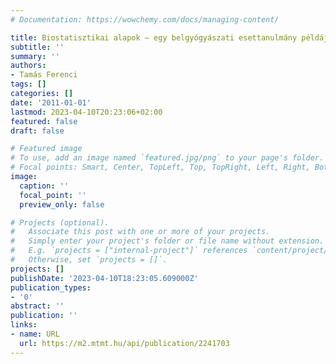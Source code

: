 ```yaml
---
# Documentation: https://wowchemy.com/docs/managing-content/

title: Biostatisztikai alapok – egy belgyógyászati esettanulmány példáján
subtitle: ''
summary: ''
authors:
- Tamás Ferenci
tags: []
categories: []
date: '2011-01-01'
lastmod: 2023-04-10T20:23:06+02:00
featured: false
draft: false

# Featured image
# To use, add an image named `featured.jpg/png` to your page's folder.
# Focal points: Smart, Center, TopLeft, Top, TopRight, Left, Right, BottomLeft, Bottom, BottomRight.
image:
  caption: ''
  focal_point: ''
  preview_only: false

# Projects (optional).
#   Associate this post with one or more of your projects.
#   Simply enter your project's folder or file name without extension.
#   E.g. `projects = ["internal-project"]` references `content/project/deep-learning/index.md`.
#   Otherwise, set `projects = []`.
projects: []
publishDate: '2023-04-10T18:23:05.609000Z'
publication_types:
- '0'
abstract: ''
publication: ''
links:
- name: URL
  url: https://m2.mtmt.hu/api/publication/2241703
---
```

